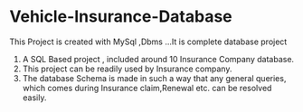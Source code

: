 # Vehicle-Insurance-Database
This Project is created with MySql ,Dbms ...It is complete database project 

1. A SQL Based project , included around 10 Insurance Company database.
2. This project can be readily used by Insurance company.
3. The database Schema is made in such a way that any general queries, which comes during
Insurance claim,Renewal etc. can be resolved easily.
